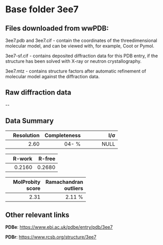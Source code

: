 # Base folder 3ee7

## Files downloaded from wwPDB:

3ee7.pdb and 3ee7.cif - contain the coordinates of the threedimensional molecular model, and can be viewed with, for example, Coot or Pymol.

3ee7-sf.cif - contains deposited diffraction data for this PDB entry, if the structure has been solved with X-ray or neutron crystallography.

3ee7.mtz - contains structure factors after automatic refinement of molecular model against the diffraction data.

## Raw diffraction data

--<br> 

## Data Summary
|   | Resolution | Completeness| I/$\boldsymbol{\sigma}$ |
|---|-------------:|----------------:|--------------:|
|   |2.60|  04- %|<img width=50/>NULL |

|   | **R-work**| **R-free**   
|---|-------------:|----------------:|           
||0.2160|0.2680|

|   |**MolProbity<br>score**| **Ramachandran<br>outliers** 
|---|-------------:|----------------:|
||2.31|2.11 %|

## Other relevant links 
**PDBe**:  https://www.ebi.ac.uk/pdbe/entry/pdb/3ee7
 
**PDBr**: https://www.rcsb.org/structure/3ee7 

